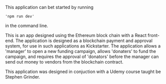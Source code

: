 This application can bet started by running 

    'npm run dev' 

in the command line.

This is an app designed using the Ethereum block chain with a React front-end. The application is designed as a blockchain payment and approval system, for use in such applications as Kickstarter. The application allows a 'manager' to open a new funding campaign, allows 'donaters' to fund the campaign, and requires the approval of 'donators' before the manager can send out money to vendors from the blockchain contract. 

This application was designed in conjuction with a Udemy course taught be Stephen Grinder.
